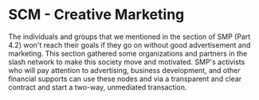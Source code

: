 # SCM - Creative Marketing

  
The individuals and groups that we mentioned in the section of SMP \(Part 4.2\) won't reach their goals if they go on without good advertisement and marketing. This section gathered some organizations and partners in the slash network to make this society move and motivated. SMP's activists who will pay attention to advertising, business development, and other financial supports can use these nodes and via a transparent and clear contract and start a two-way, unmediated transaction.

